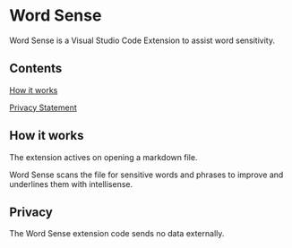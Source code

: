# Word Sense

Word Sense is a Visual Studio Code Extension to assist word sensitivity.

## Contents

[How it works](#how-it-works)

[Privacy Statement](#privacy)

## How it works

The extension actives on opening a markdown file.

Word Sense scans the file for sensitive words and phrases to improve and underlines them with intellisense.

## Privacy

The Word Sense extension code sends no data externally.
